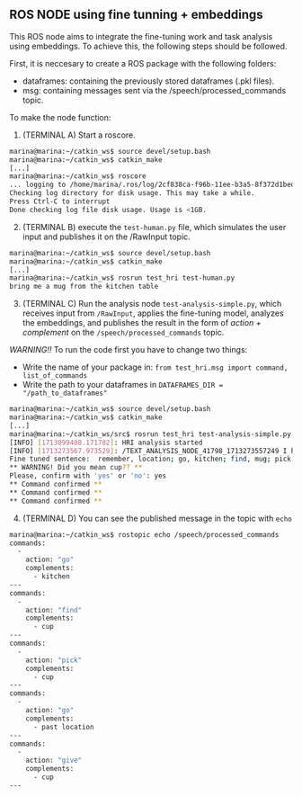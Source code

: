 ## ROS NODE using fine tunning + embeddings
This ROS node aims to integrate the fine-tuning work and task analysis using embeddings. To achieve this, the following steps should be followed.

First, it is neccesary to create a ROS package with the following folders:
 - dataframes: containing the previously stored dataframes (.pkl files).
 - msg: containing messages sent via the /speech/processed_commands topic.

To make the node function:
1. (TERMINAL A) Start a roscore.
```bash
marina@marina:~/catkin_ws$ source devel/setup.bash 
marina@marina:~/catkin_ws$ catkin_make
[...]
marina@marina:~/catkin_ws$ roscore
... logging to /home/marina/.ros/log/2cf838ca-f96b-11ee-b3a5-8f372d1bed75/roslaunch-marina.log
Checking log directory for disk usage. This may take a while.
Press Ctrl-C to interrupt
Done checking log file disk usage. Usage is <1GB.

```

2. (TERMINAL B) execute the `test-human.py` file, which simulates the user input and publishes it on the /RawInput topic.
```bash
marina@marina:~/catkin_ws$ source devel/setup.bash 
marina@marina:~/catkin_ws$ catkin_make
[...]
marina@marina:~/catkin_ws$ rosrun test_hri test-human.py 
bring me a mug from the kitchen table
```
3. (TERMINAL C) Run the analysis node `test-analysis-simple.py`, which receives input from `/RawInput`, applies the fine-tuning model, analyzes the embeddings, and publishes the result in the form of *action + complement* on the `/speech/processed_commands` topic. 

_WARNING!!_ To run the code first you have to change two things:
- Write the name of your package in: `from test_hri.msg import command, list_of_commands`
- Write the path to your dataframes in `DATAFRAMES_DIR = "/path_to_dataframes"`

```bash
marina@marina:~/catkin_ws$ source devel/setup.bash 
marina@marina:~/catkin_ws$ catkin_make
[...]
marina@marina:~/catkin_ws/src$ rosrun test_hri test-analysis-simple.py  
[INFO] [1713099488.171782]: HRI analysis started
[INFO] [1713273567.973529]: /TEXT_ANALYSIS_NODE_41798_1713273557249 I heard bring me a mug from the kitchen
Fine tuned sentence:  remember, location; go, kitchen; find, mug; pick, mug; go, past location; give, mug.
** WARNING! Did you mean cup?? ** 
Please, confirm with 'yes' or 'no': yes
** Command confirmed **
** Command confirmed **
** Command confirmed **
```

4. (TERMINAL D) You can see the published message in the topic with `echo`
```bash
marina@marina:~/catkin_ws$ rostopic echo /speech/processed_commands
commands: 
  - 
    action: "go"
    complements: 
      - kitchen
---
commands: 
  - 
    action: "find"
    complements: 
      - cup
---
commands: 
  - 
    action: "pick"
    complements: 
      - cup
---
commands: 
  - 
    action: "go"
    complements: 
      - past location
---
commands: 
  - 
    action: "give"
    complements: 
      - cup
---


```
